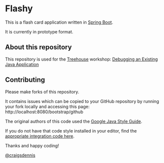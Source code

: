 # Flashy

This is a flash card application written in [Spring Boot](http://projects.spring.io/spring-boot/).

It is currently in prototype format.

## About this repository

This repository is used for the [Treehouse](https://teamtreehouse.com/) workshop: [Debugging an Existing Java Application](https://teamtreehouse.com/library/debugging-an-existing-java-application)

## Contributing
Please make forks of this repository.  

It contains issues which can be copied to your GitHub repository by running your fork locally and accessing this page:
http://localhost:8080/bootstrap/github

The original authors of this code used the [Google Java Style Guide](https://google.github.io/styleguide/javaguide.html).  

If you do not have that code style installed in your editor, find the [appropriate integration code here](https://github.com/google/styleguide).


Thanks and happy coding!

[@craigsdennis](http://twitter.com/craigsdennis)